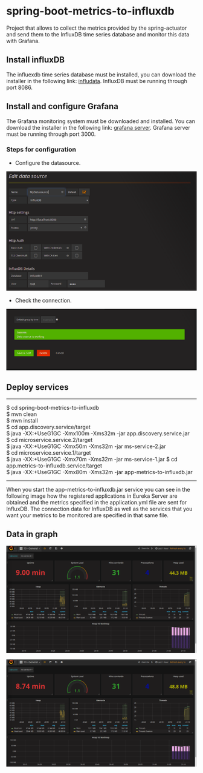# spring-boot-metrics-to-influxdb
Project that allows to collect the metrics provided by the spring-actuator and send them to the InfluxDB time series database and monitor this data with Grafana.

## Install influxDB

The influexdb time series database must be installed, you can download the installer in the following link: [infludata](https://portal.influxdata.com/downloads). InfluxDB must be running through port 8086.

## Install and configure Grafana
The Grafana monitoring system must be downloaded and installed. You can download the installer in the following link: [grafana server](https://grafana.com/grafana/download).  Grafana server must be running through port 3000.


### Steps for configuration

* Configure the datasource.

![alt](images/image1.png)

*  Check the connection.

![alt](images/image2.png)

## Deploy services

----
$ cd spring-boot-metrics-to-influxdb \
$ mvn clean \
$ mvn install \
$ cd app.discovery.service/target \
$ java -XX:+UseG1GC -Xmx100m -Xms32m -jar app.discovery.service.jar \
$ cd microservice.service.2/target \
$ java -XX:+UseG1GC -Xmx50m -Xms32m -jar ms-service-2.jar \
$ cd microservice.service.1/target \
$ java -XX:+UseG1GC -Xmx70m -Xms32m -jar ms-service-1.jar
$ cd app.metrics-to-influxdb.service/target \
$ java -XX:+UseG1GC -Xmx80m -Xms32m -jar app-metrics-to-influxdb.jar

----
When you start the app-metrics-to-influxdb.jar service you can see in the following image how the registered applications in Eureka Server are obtained and the metrics specified in the application.yml file are sent for InfluxDB. The connection data for InfluxDB as well as the services that you want your metrics to be monitored are specified in that same file.

## Data in graph

![alt](images/image3.png)


![alt](images/image4.png)

